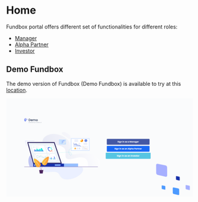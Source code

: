 # Home

Fundbox portal offers different set of functionalities for different roles:

- [Manager](./manager/index.md)
- [Alpha Partner](./alpha-partner/index.md)
- [Investor](./investor/index.md)

## Demo Fundbox

The demo version of Fundbox (Demo Fundbox) is available to try at this [location](https://demo.fundbox.ai/demo-login/).

![Demo Fundbox Login Page](./images/demo-fundbox-login-page.png)